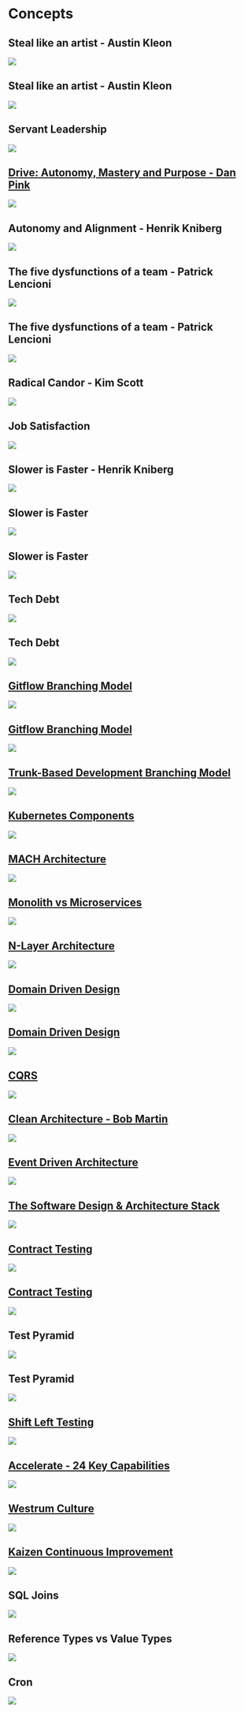 # Concepts

## Steal like an artist - Austin Kleon 
![](/images/steal-like-an-artist-1.jpg)

## Steal like an artist - Austin Kleon 
![](/images/steal-like-an-artist-2.gif)

## Servant Leadership
![](/images/servant-leadership.jpg)

## [Drive: Autonomy, Mastery and Purpose - Dan Pink](https://www.youtube.com/watch?v=rrkrvAUbU9Y)
![](/images/drive.jpg)

## Autonomy and Alignment - Henrik Kniberg 
![](/images/autonomy-and-alignment-henrik-kniberg.PNG)

## The five dysfunctions of a team - Patrick Lencioni 
![](/images/five-dysfunctions-1.jpg)

## The five dysfunctions of a team - Patrick Lencioni 
![](/images/five-dysfunctions-2.jpg)

## Radical Candor - Kim Scott 
![](/images/radical-candor.jpg)

## Job Satisfaction
![](/images/job-satisfaction.jpg)

## Slower is Faster - Henrik Kniberg 
![](/images/slower-is-faster.jpg)

## Slower is Faster 
![](/images/slower-is-faster-2.jpg)

## Slower is Faster 
![](/images/slower-is-faster-3.jpg)

## Tech Debt 
![](/images/tech-debt-2.png)

## Tech Debt 
![](/images/tech-debt.png)

## [Gitflow Branching Model](https://www.atlassian.com/git/tutorials/comparing-workflows/gitflow-workflow)
![](/images/gitflow-branching-model.svg)

## [Gitflow Branching Model](https://www.toptal.com/software/trunk-based-development-git-flow)
![](/images/gitflow-branching-model.PNG)

## [Trunk-Based Development Branching Model](https://www.toptal.com/software/trunk-based-development-git-flow)
![](/images/trunk-based-development-branching-model.PNG)

## [Kubernetes Components](https://kubernetes.io/docs/concepts/overview/components/)
![](/images/kubernetes-components.svg)

## [MACH Architecture](https://macharchitecture.com/)
![](/images/mach-architecture.png)

## [Monolith vs Microservices](https://www.flagship.io/migrating-from-monolith-to-microservices/)
![](/images/monolith-vs-microservices.png)

## [N-Layer Architecture](https://makeitnew.io/n-layer-architecture-in-a-multi-project-solution-d72604f0e030)
![](/images/n-layer-architecture.png)

## [Domain Driven Design](https://khalilstemmler.com/articles/domain-driven-design-intro/#building-blocks)
![](/images/domain-driven-design.svg)

## [Domain Driven Design](https://docs.microsoft.com/en-us/dotnet/architecture/microservices/microservice-ddd-cqrs-patterns/ddd-oriented-microservice)
![](/images/domain-driven-design-microservice.png)

## [CQRS](https://www.c-sharpcorner.com/article/implementing-cqrs-with-mediatr-in-asp-net-core-application/)
![](/images/CQRS.png)

## [Clean Architecture - Bob Martin](https://nishanc.medium.com/clean-architecture-net-core-part-1-introduction-e70e1c49ef6)
![](/images/clean-architecture.jpg)

## [Event Driven Architecture](https://www.linkedin.com/pulse/event-driven-architecture-using-kafka-kunal-mohanta/)
![](/images/event-driven-architecture.png)

## [The Software Design & Architecture Stack](https://khalilstemmler.com/articles/software-design-architecture/full-stack-software-design/)
![](/images/software-design-stack.jpg)

## [Contract Testing](https://www.youtube.com/watch?v=IetyhDr48RI)
![](/images/contract-testing-2.png)

## [Contract Testing](https://www.youtube.com/watch?v=KPu5VK8AP4E)
![](/images/contract-testing.PNG)

## Test Pyramid
![](/images/test-pyramid.png)

## Test Pyramid
![](/images/test-pyramid-2.png)

## [Shift Left Testing](https://www.browserstack.com/guide/what-is-shift-left-testing)
![](/images/shifting-left.jpg)

## [Accelerate - 24 Key Capabilities](https://tdevroome.medium.com/book-summary-accelerate-c531efe4c34c)
![](/images/accelerate-24-key-capabilities.webp)

## [Westrum Culture](https://itrevolution.com/articles/westrums-organizational-model-in-tech-orgs/)
![](/images/westrum-culture.png)

## [Kaizen Continuous Improvement](https://www.techtarget.com/searcherp/definition/kaizen-or-continuous-improvement)
![](/images/kaizen-continuous-improvement.png)

## SQL Joins
![](/images/sql-joins.jpg)

## Reference Types vs Value Types
![](/images/reference-types-vs-value-types.gif)

## Cron
![](/images/cron.jpg)
